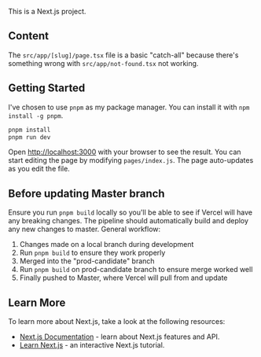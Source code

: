 This is a Next.js project.

## Content
The `src/app/[slug]/page.tsx` file is a basic "catch-all" because there's something wrong with `src/app/not-found.tsx` not working.

## Getting Started

I've chosen to use `pnpm` as my package manager. You can install it with `npm install -g pnpm`.

```bash
pnpm install
pnpm run dev
```
Open [http://localhost:3000](http://localhost:3000) with your browser to see the result.
You can start editing the page by modifying `pages/index.js`. The page auto-updates as you edit the file.

## Before updating Master branch
Ensure you run `pnpm build` locally so you'll be able to see if Vercel will have any breaking changes.
The pipeline should automatically build and deploy any new changes to master.
General workflow: 
1. Changes made on a local branch during development
2. Run `pnpm build` to ensure they work properly
3. Merged into the "prod-candidate" branch
4. Run `pnpm build` on prod-candidate branch to ensure merge worked well
5. Finally pushed to Master, where Vercel will pull from and update

## Learn More
To learn more about Next.js, take a look at the following resources:
- [Next.js Documentation](https://nextjs.org/docs) - learn about Next.js features and API.
- [Learn Next.js](https://nextjs.org/learn) - an interactive Next.js tutorial.
